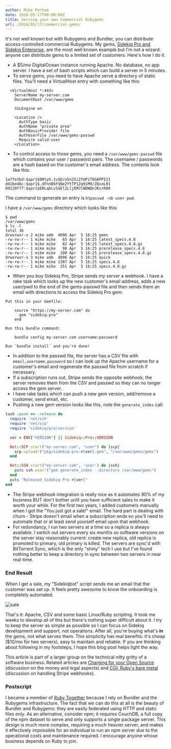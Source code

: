 ```yaml
---
author: Mike Perham
date: 2016-05-17T00:00:00Z
title: Serving your own Commercial Rubygems
url: /2016/05/17/commercial-gems/
---
```


It's not well known but with Rubygems and Bundler, you can distribute access-controlled commercial Rubygems.  My gems, [Sidekiq Pro and Sidekiq Enterprise](http://sidekiq.org), are the most well known example but I'm not a wizard: anyone can distribute gems to a limited set of customers.  Here's how I do it.

- A $5/mo DigitalOcean instance running Apache.  No database, no app server.  I have a set of bash scripts which can build a server in 5 minutes.
- To serve gems, you need to have Apache serve a directory of static files.  You'll need a VirtualHost entry with something like this:

```
  <VirtualHost *:443>
    ServerName my-server.com
    DocumentRoot /var/www/gems

    SSLEngine on

    <Location />
      AuthType basic
      AuthName "private area"
      AuthBasicProvider file
      AuthUserFile /var/www/gems-passwd
      Require valid-user
    </Location>
```

- To control access to those gems, you need a `/var/www/gems-passwd` file which contains your user / password pairs.  The username / passwords are a hash based on the customer's email address.  The contents look like this:

```
1a7fe3bd:$apr1$0RtyG.1v$D/o5n25i2YmPiTOGAPPI21
d41be46c:$apr1$.dFnnB5F$Ne2YtTP12q9iM9/ZQvoL01
09120f77:$apr1$ERLqbLvS$El2Llj6MJlWDWQnJKcrR80
```

The command to generate an entry is `htpasswd -nb user pwd`.

I have a `/var/www/gems` directory which looks like this:

```
$ pwd
/var/www/gems
$ ls -l
total 36
drwxrwxr-x 2 mike adm  4096 Apr  5 16:25 gems
-rw-rw-r-- 1 mike mike   65 Apr  5 16:25 latest_specs.4.8
-rw-rw-r-- 1 mike mike   82 Apr  5 16:25 latest_specs.4.8.gz
-rw-rw-r-- 1 mike mike   98 Apr  5 16:25 prerelease_specs.4.8
-rw-rw-r-- 1 mike mike  100 Apr  5 16:25 prerelease_specs.4.8.gz
drwxrwxr-x 3 mike adm  4096 Apr  5 16:25 quick
-rw-rw-r-- 1 mike mike 1307 Apr  5 16:25 specs.4.8
-rw-rw-r-- 1 mike mike  251 Apr  5 16:25 specs.4.8.gz
```

- When you buy Sidekiq Pro, Stripe sends my server a webhook.  I have a rake task which looks up the new customer's email address, adds a new user/pwd to the end of the gems-passwd file and then sends them an email with directions to access the Sidekiq Pro gem:

```
Put this in your Gemfile:

    source "https://my-server.com" do
      gem "sidekiq-pro"
    end

Run this bundle command:

    bundle config my-server.com username:password

Run `bundle install` and you're done!
```

- In addition to the passwd file, the server has a CSV file with `email,username,password` so I can look up the Apache username for a customer's email and regenerate the passwd file from scratch if necessary.
- If a subscription runs out, Stripe sends the opposite webhook; the server removes them from the CSV and passwd so they can no longer access the gem server.
- I have rake tasks which can push a new gem version, add/remove a customer, send email, etc.
- Pushing a new gem version looks like this, note the `generate_index` call:

```ruby
task :push => :release do
  require 'net/ssh'
  require 'net/scp'
  require 'sidekiq/pro/version'

  ver = ENV["VERSION"] || Sidekiq::Pro::VERSION

  Net::SCP.start("my-server.com", "user") do |scp|
    scp.upload!("pkg/sidekiq-pro-#{ver}.gem", "/var/www/gems/gems")
  end

  Net::SSH.start("my-server.com", 'user') do |ssh|
    puts ssh.exec!("gem generate_index --directory /var/www/gems")
  end
  puts "Released Sidekiq Pro #{ver}"
end
```

- The Stripe webhook integration is really nice as it automates 90% of my business BUT don't bother until you have sufficient sales to make it worth your while.  For the first two years, I added customers manually when I got the "You just got a sale!" email.  The hard part is dealing with churn - Stripe doesn't email when a subscription ends so you'll need to automate that or at least send yourself email upon that webhook.
- For redundancy, I run two servers at a time so a replica is always available.  I switch out servers every six months so software versions on the server stay reasonably current: create new replica, old replica is promoted to primary, old primary is killed.  The servers are sync'd with BitTorrent Sync, which is the only "shiny" tech I use but I've found nothing better to keep a directory in sync between two servers in near real-time.

### End Result

When I get a sale, my "Sidekiqbot" script sends me an email that the customer was set up.  It feels pretty awesome to know the onboarding is completely automated.

![sale](/images/sale.png)

That's it: Apache, CSV and some basic Linux/Ruby scripting.  It took me weeks to develop all of this but there's nothing super difficult about it.  I try to keep the server as simple as possible so I can focus on Sidekiq development and support, not operations.  After all, you're buying what's **in** the gems, not what serves them.  This simplicity has real benefits: it's cheap ($10/mo for two servers), easy to maintain and reliable.  If you are thinking about following in my footsteps, I hope this blog post helps light the way.

This article is part of a larger group on the technical nitty gritty of a software business.  Related articles are [Charging for your Open Source](/2015/11/23/how-to-charge-for-your-open-source/) (discussion on the money and legal aspects) and [CGI: Ruby's bare metal](/2015/01/05/cgi-rubys-bare-metal/) (discussion on handling Stripe webhooks).

### Postscript

I became a member of [Ruby Together](https://rubytogether.org) because I rely on Bundler and the Rubygems infrastructure.
The fact that we can do this at all is the beauty of Bundler and Rubygems: they are easily federated using HTTP and static files only.  As an alternative, consider npm; it requires CouchDB, a full copy of the npm dataset to serve and only supports a single package server.  This design is much more complex, requiring a much heavier server, and makes it effectively impossible for an individual to run an npm server due to the operational costs and maintenance required.  I encourage anyone whose business depends on Ruby to join.

